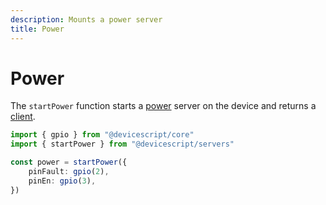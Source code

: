 ```yaml
---
description: Mounts a power server
title: Power
---
```


# Power

The `startPower` function starts a [power](https://microsoft.github.io/jacdac-docs/services/power) server on the device
and returns a [client](/api/clients/power).

```ts
import { gpio } from "@devicescript/core"
import { startPower } from "@devicescript/servers"

const power = startPower({
    pinFault: gpio(2),
    pinEn: gpio(3),
})
```
